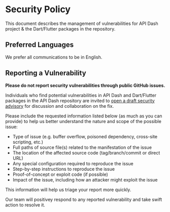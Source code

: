 # Security Policy

This document describes the management of vulnerabilities for API Dash project & the Dart/Flutter packages in the repository. 

## Preferred Languages

We prefer all communications to be in English.

## Reporting a Vulnerability

**Please do not report security vulnerabilities through public GitHub issues.**

Individuals who find potential vulnerabilities in API Dash and Dart/Flutter packages in the API Dash repository are invited to [open a draft security advisory](https://github.com/foss42/apidash/security/advisories/new) for discussion and collaboration on the fix.

Please include the requested information listed below (as much as you can provide) to help us better understand the nature and scope of the possible issue:
- Type of issue (e.g. buffer overflow, poisoned dependency, cross-site scripting, etc.)
- Full paths of source file(s) related to the manifestation of the issue
- The location of the affected source code (tag/branch/commit or direct URL)
- Any special configuration required to reproduce the issue
- Step-by-step instructions to reproduce the issue
- Proof-of-concept or exploit code (if possible)
- Impact of the issue, including how an attacker might exploit the issue

This information will help us triage your report more quickly.

Our team will positivey respond to any reported vulnerability and take swift action to resolve it.
